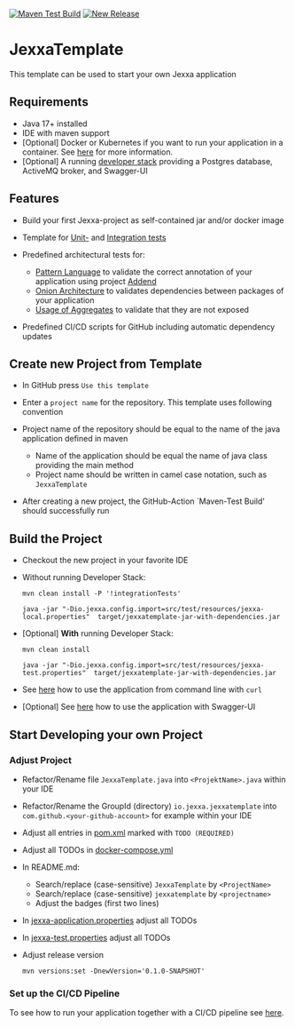 [![Maven Test Build](https://github.com/jexxa-projects/JexxaTemplate/actions/workflows/mavenBuild.yml/badge.svg)](https://github.com/jexxa-projects/JexxaTemplate/actions/workflows/mavenBuild.yml)
[![New Release](https://github.com/jexxa-projects/JexxaTemplate/actions/workflows/newRelease.yml/badge.svg)](https://github.com/jexxa-projects/JexxaTemplate/actions/workflows/newRelease.yml)

# JexxaTemplate
This template can be used to start your own Jexxa application 

## Requirements

*   Java 17+ installed
*   IDE with maven support 
*   [Optional] Docker or Kubernetes if you want to run your application in a container. See [here](README-CICD.md) for more information.   
*   [Optional] A running [developer stack](deploy/developerStack.yml) providing a Postgres database, ActiveMQ broker, and Swagger-UI 

## Features

*   Build your first Jexxa-project as self-contained jar and/or docker image
    
*   Template for [Unit-](src/test/java/io/jexxa/jexxatemplate/applicationservice/BookStoreServiceTest.java) and [Integration tests](src/test/java/io/jexxa/jexxatemplate/integration/applicationservice/JexxaTemplateIT.java)

*   Predefined architectural tests for: 
    *   [Pattern Language](src/test/java/io/jexxa/jexxatemplate/architecture/PatternLanguageTest.java) to validate the correct annotation of your application using project [Addend](http://addend.jexxa.io/) 
    *   [Onion Architecture](src/test/java/io/jexxa/jexxatemplate/architecture/OnionArchitectureTest.java) to validates dependencies between packages of your application
    *   [Usage of Aggregates](src/test/java/io/jexxa/jexxatemplate/architecture/StatelessApplicationCoreTest.java) to validate that they are not exposed

*   Predefined CI/CD scripts for GitHub including automatic dependency updates 
 
## Create new Project from Template

*   In GitHub press `Use this template` 

*   Enter a `project name` for the repository. This template uses following convention

*   Project name of the repository should be equal to the name of the java application defined in maven 
    *   Name of the application should be equal the name of java class providing the main method
    *   Project name should be written in camel case notation, such as `JexxaTemplate`

*   After creating a new project, the GitHub-Action `Maven-Test Build' should successfully run 

## Build the Project

*   Checkout the new project in your favorite IDE

*   Without running Developer Stack:
    ```shell
    mvn clean install -P '!integrationTests'

    java -jar "-Dio.jexxa.config.import=src/test/resources/jexxa-local.properties"  target/jexxatemplate-jar-with-dependencies.jar
    ```

*   [Optional] **With** running Developer Stack:
    ```shell
    mvn clean install
    
    java -jar "-Dio.jexxa.config.import=src/test/resources/jexxa-test.properties"  target/jexxatemplate-jar-with-dependencies.jar
    ```

*   See [here](https://github.com/jexxa-projects/JexxaTutorials/blob/main/BookStore/README.md#execute-some-commands-using-curl) how to use the application from command line with `curl`

*   [Optional] See [here](https://github.com/jexxa-projects/JexxaTutorials/blob/main/BookStore/README-OPENAPI.md#explore-openapi) how to use the application with Swagger-UI

## Start Developing your own Project

### Adjust Project 
*   Refactor/Rename file `JexxaTemplate.java` into `<ProjektName>.java` within your IDE

*   Refactor/Rename the GroupId (directory) `io.jexxa.jexxatemplate` into `com.github.<your-github-account>` for example within your IDE

*   Adjust all entries in [pom.xml](pom.xml) marked with `TODO (REQUIRED)`

*   Adjust all TODOs in [docker-compose.yml](deploy/docker-compose.yml)

*   In README.md:
    *   Search/replace (case-sensitive) `JexxaTemplate` by `<ProjectName>`
    *   Search/replace (case-sensitive) `jexxatemplate` by `<projectname>`
    *   Adjust the badges (first two lines)

*   In [jexxa-application.properties](src/main/resources/jexxa-application.properties) adjust all TODOs

*   In [jexxa-test.properties](src/test/resources/jexxa-test.properties) adjust all TODOs

*   Adjust release version
    ```shell
    mvn versions:set -DnewVersion='0.1.0-SNAPSHOT'
    ```


### Set up the CI/CD Pipeline  

To see how to run your application together with a CI/CD pipeline see [here](README-CICD.md).

